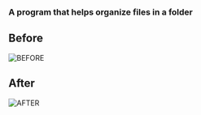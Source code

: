### A program that helps organize files in a folder

## Before
![BEFORE](https://github.com/Marek4822/cleaner/assets/136629186/f6e8f89c-7e4e-473f-9a7a-a900155e6823)

## After

![AFTER](https://github.com/Marek4822/cleaner/assets/136629186/28c6f063-fa9e-4f90-88b0-6b3b4a5694ee)
